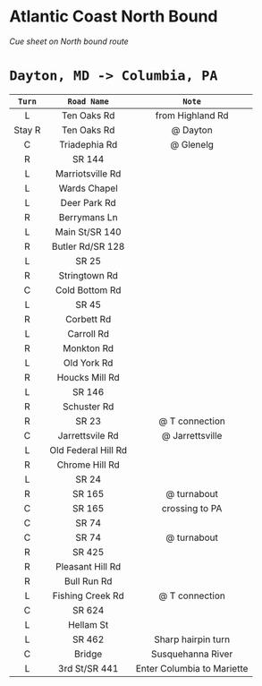 Atlantic Coast North Bound
==========================
*Cue sheet on North bound route*

`Dayton, MD -> Columbia, PA`
============================
| `Turn`  | `Road Name`   |      `Note`       |
|:-------:|:-------------:|:-----------------:|
|   L     | Ten Oaks Rd   | from Highland Rd  |
| Stay R  | Ten Oaks Rd   | @ Dayton          |
|   C     | Triadephia Rd | @ Glenelg         |
|   R     | SR 144        | |
|   L     | Marriotsville Rd | |
|   L     | Wards Chapel  | |
|   L     | Deer Park Rd  | |
|   R     | Berrymans Ln  | |
|   L     | Main St/SR 140| |
|   R     | Butler Rd/SR 128 | |
|   L     | SR 25         | |
|   R     | Stringtown Rd | |
|   C     | Cold Bottom Rd| |
|   L     | SR 45         | |
|   R     | Corbett Rd    | |
|   L     | Carroll Rd    | |
|   R     | Monkton Rd    | |
|   L     | Old York Rd   | |
|   R     | Houcks Mill Rd| |
|   L     | SR 146        | |
|   R     | Schuster Rd   | |
|   R     | SR 23         | @ T connection |
|   C     | Jarrettsvile Rd| @ Jarrettsville |
|   L     | Old Federal Hill Rd | |
|   R     | Chrome Hill Rd| |
|   L     | SR 24         | |
|   R     | SR 165        | @ turnabout |
|   C     | SR 165        | crossing to PA |
|   C     | SR 74         | |
|   C     | SR 74         | @ turnabout |
|   R     | SR 425        | |
|   R     | Pleasant Hill Rd | |
|   R     | Bull Run Rd   | |
|   L     | Fishing Creek Rd | @ T connection |
|   C     | SR 624        | |
|   L     | Hellam St     | |
|   L     | SR 462        | Sharp hairpin turn |
|   C     | Bridge        | Susquehanna River |
|   L     | 3rd St/SR 441 | Enter Columbia to Mariette |
